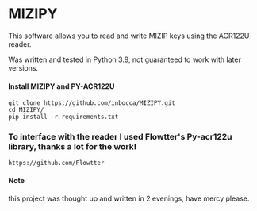 # MIZIPY



This software allows you to read and write MIZIP keys using the ACR122U reader.

Was written and tested in Python 3.9, not guaranteed to work with later versions.

#### Install MIZIPY and PY-ACR122U
```
git clone https://github.com/inbocca/MIZIPY.git
cd MIZIPY/
pip install -r requirements.txt
```

### To interface with the reader I used Flowtter's Py-acr122u library, thanks a lot for the work!
```
https://github.com/Flowtter
```

#### Note
this project was thought up and written in 2 evenings, have mercy please.
